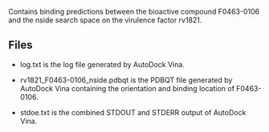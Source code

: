 Contains binding predictions between the bioactive compound F0463-0106 and the nside search space on the virulence factor rv1821.

## Files

- log.txt is the log file generated by AutoDock Vina.

- rv1821_F0463-0106_nside.pdbqt is the PDBQT file generated by AutoDock Vina containing the orientation and binding location of F0463-0106.

- stdoe.txt is the combined STDOUT and STDERR output of AutoDock Vina.

